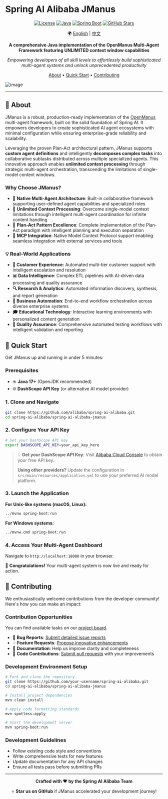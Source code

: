 # Spring AI Alibaba JManus

<div align="center">

[![License](https://img.shields.io/badge/license-Apache%202-blue.svg)](LICENSE)
[![Java](https://img.shields.io/badge/Java-17+-orange.svg)](https://openjdk.java.net/)
[![Spring Boot](https://img.shields.io/badge/Spring%20Boot-3.x-green.svg)](https://spring.io/projects/spring-boot)
[![GitHub Stars](https://img.shields.io/github/stars/alibaba/spring-ai-alibaba.svg)](https://github.com/alibaba/spring-ai-alibaba/stargazers)

🌍 [English](./README.md) | [中文](./README-zh.md)

**A comprehensive Java implementation of the OpenManus Multi-Agent Framework featuring UNLIMITED context window capabilities**

*Empowering developers of all skill levels to effortlessly build sophisticated multi-agent systems and unlock unprecedented productivity*

[About](#-about) • [Quick Start](#-quick-start) • [Contributing](#-contributing)

</div>

![image](https://github.com/user-attachments/assets/07feeb29-c410-4f56-89bf-532210bc1b63)

---

## 🎯 About

JManus is a robust, production-ready implementation of the [OpenManus](https://github.com/FoundationAgents/OpenManus) multi-agent framework, built on the solid foundation of Spring AI. It empowers developers to create sophisticated AI agent ecosystems with minimal configuration while ensuring enterprise-grade reliability and scalability. 

Leveraging the proven Plan-Act architectural pattern, JManus supports **custom agent definitions** and intelligently **decomposes complex tasks** into collaborative subtasks distributed across multiple specialized agents. This innovative approach enables **unlimited context processing** through strategic multi-agent orchestration, transcending the limitations of single-model context windows.

### Why Choose JManus?

- 🤖 **Native Multi-Agent Architecture**: Built-in collaborative framework supporting user-defined agent capabilities and specialized roles
- 🌊 **Unlimited Context Processing**: Overcome single-model context limitations through intelligent multi-agent coordination for infinite content handling
- 🎯 **Plan-Act Pattern Excellence**: Complete implementation of the Plan-Act paradigm with intelligent planning and execution separation
- 🔗 **MCP Integration**: Native Model Context Protocol support enabling seamless integration with external services and tools

### 💡 Real-World Applications

- **🤝 Customer Experience**: Automated multi-tier customer support with intelligent escalation and resolution
- **📊 Data Intelligence**: Complex ETL pipelines with AI-driven data processing and quality assurance
- **🔍 Research & Analytics**: Automated information discovery, synthesis, and report generation
- **💼 Business Automation**: End-to-end workflow orchestration across diverse enterprise systems
- **🎓 Educational Technology**: Interactive learning environments with personalized content generation
- **🧪 Quality Assurance**: Comprehensive automated testing workflows with intelligent validation and reporting

## 🚀 Quick Start

Get JManus up and running in under 5 minutes:

### Prerequisites

- ☕ **Java 17+** (OpenJDK recommended)
- 🌐 **DashScope API Key** (or alternative AI model provider)

### 1. Clone and Navigate

```bash
git clone https://github.com/alibaba/spring-ai-alibaba.git
cd spring-ai-alibaba/spring-ai-alibaba-jmanus
```

### 2. Configure Your API Key

```bash
# Set your DashScope API key
export DASHSCOPE_API_KEY=your_api_key_here
```

> 💡 **Get your DashScope API Key**: Visit [Alibaba Cloud Console](https://bailian.console.aliyun.com/?tab=model#/api-key) to obtain your free API key.
> 
> **Using other providers?** Update the configuration in `src/main/resources/application.yml` to use your preferred AI model platform.

### 3. Launch the Application

**For Unix-like systems (macOS, Linux):**
```bash
../mvnw spring-boot:run
```

**For Windows systems:**
```bash
../mvnw.cmd spring-boot:run
```

### 4. Access Your Multi-Agent Dashboard

Navigate to `http://localhost:18080` in your browser.

🎉 **Congratulations!** Your multi-agent system is now live and ready for action.

## 🤝 Contributing

We enthusiastically welcome contributions from the developer community! Here's how you can make an impact:

### Contribution Opportunities

You can find available tasks on our [project board](https://github.com/orgs/alibaba/projects/24).

- 🐛 **Bug Reports**: [Submit detailed issue reports](https://github.com/alibaba/spring-ai-alibaba/issues)
- 💡 **Feature Requests**: [Propose innovative enhancements](https://github.com/alibaba/spring-ai-alibaba/issues)
- 📝 **Documentation**: Help us improve clarity and completeness
- 🔧 **Code Contributions**: [Submit pull requests](https://github.com/alibaba/spring-ai-alibaba/pulls) with your improvements

### Development Environment Setup

```bash
# Fork and clone the repository
git clone https://github.com/your-username/spring-ai-alibaba.git
cd spring-ai-alibaba/spring-ai-alibaba-jmanus

# Install project dependencies
mvn clean install

# Apply code formatting standards
mvn spotless:apply

# Start the development server
mvn spring-boot:run
```

### Development Guidelines

- Follow existing code style and conventions
- Write comprehensive tests for new features
- Update documentation for any API changes
- Ensure all tests pass before submitting PRs

---

<div align="center">

**Crafted with ❤️ by the Spring AI Alibaba Team**

⭐ **Star us on GitHub** if JManus accelerated your development journey!

</div>
